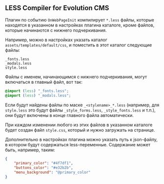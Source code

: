 ## LESS Compiler for Evolution CMS

Плагин по событию `OnWebPageInit` компилирует `*.less` файлы, которые находятся в указанном в настройках плагина каталоге, кроме файлов, которые начинаются с нижнего подчеркивания.

Например, можно в настройках указать каталог `assets/templates/default/css`, и поместить в этот каталог следующие файлы:
```
_fonts.less
_modals.less
style.less
```

Файлы с именем, начинающимся с нижнего подчеркивания, могут включаться в главный файл, вот так:
```css
@import (less) "_fonts.less";
@import (less) "_modals.less";
```

Если будут найдены файлы по маске `_<stylename>_*.less` (например, для `style.less` это будут файлы `_style_forms.less`, `_style_fonts.less` и т.п.), они будут включены в конце главного файла автоматически.

При каждом изменении любого из этих файлов в указанном каталоге будет создан файл `style.css`, который и нужно загружать на странице.

Дополнительно в настройках плагина можно указать путь к json-файлу, в котором будут содержаться less-переменные. Содержание может быть, например, таким:

```json
{
    "primary_color": "#4f7df1",
    "buttons_color": "#e32b2b",
    "menu_background": "@primary_color"
}
```
